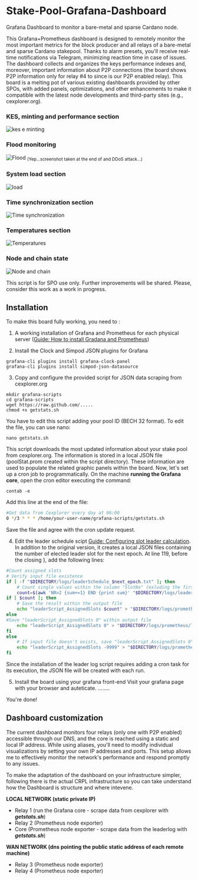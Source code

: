 # Stake-Pool-Grafana-Dashboard
Grafana Dashboard to monitor a bare-metal and sparse Cardano node.

This Grafana+Prometheus dashboard is designed to remotely monitor the most important metrics for the block producer and all relays of a bare-metal and sparse Cardano stakepool. Thanks to alarm presets, you'll receive real-time notifications via Telegram, minimizing reaction time in case of issues. The dashboard collects and organizes the keys performance indexes and, moreover, important information about P2P connections (the board shows P2P information only for relay #4 to since is our P2P enabled relay). This board is a melting pot of various existing dashboards provided by other SPOs, with added panels, optimizations, and other enhancements to make it compatible with the latest node developments and third-party sites (e.g., cexplorer.org).

### KES, minting and performance section
![kes e minting](https://github.com/CardenPool/Stake-Pool-Grafana-Dashboard/assets/86101039/3d8bef42-a150-484c-b06f-8471f2167a51)

### Flood monitoring
![Flood](https://github.com/CardenPool/Stake-Pool-Grafana-Dashboard/assets/86101039/a879aaf7-bed2-4fbb-a81e-36e76b2b9c60)
<sub>(Yep...screenshot taken at the end of and DDoS attack...)<sub>

### System load section
![load](https://github.com/CardenPool/Stake-Pool-Grafana-Dashboard/assets/86101039/e6b7d121-99bd-463a-aeb8-bef0827c7fbe)

### Time synchronization section
![Time synchronization](https://github.com/CardenPool/Stake-Pool-Grafana-Dashboard/assets/86101039/2462676a-55c8-4665-ac8e-d7df310424f7)

### Temperatures section
![Temperatures](https://github.com/CardenPool/Stake-Pool-Grafana-Dashboard/assets/86101039/7a65d69a-4d34-4d25-8153-f6a2ee846baf)

### Node and chain state
![Node and chain](https://github.com/CardenPool/Stake-Pool-Grafana-Dashboard/assets/86101039/57bd1e89-d8d9-475d-ae9d-473201f6a85b)


This script is for SPO use only. Further improvements will be shared. Please, consider this work as a work in progress.

## Installation
To make this board fully working, you need to :

1) A working installation of Grafana and Prometheus for each physical server ([Guide: How to install Gradana and Prometheus](https://www.coincashew.com/coins/overview-ada/guide-how-to-build-a-haskell-stakepool-node/part-iii-operation/setting-up-dashboards))

2) Install the Clock and Simpod JSON plugins for Grafana
```console
grafana-cli plugins install grafana-clock-panel
grafana-cli plugins install simpod-json-datasource
```

3) Copy and configure the provided script for JSON data scraping from cexplorer.org
```console
mkdir grafana-scripts
cd grafana-scripts
wget https://raw.github.com/.....
chmod +x getstats.sh
```
You have to edit this script adding your pool ID (BECH 32 format). To edit the file, you can use nano:
```console
nano getstats.sh
```
This script downloads the most updated information about your stake pool from cexplorer.org. The information is stored in a local JSON file (poolStat.prom created within the script directory). These information are used to populate the related graphic panels within the board. Now, let's set up a cron job to programmatically. On the machine **running the Grafana core**, open the cron editor executing the command:
```console
contab -e
```
Add this line at the end of the file:
```bash
#Get data from Cexplorer every day at 06:00
0 */3 * * * /home/your-user-name/grafana-scripts/getstats.sh
```
Save the file and agree with the cron update request. 

4) Edit the leader schedule scipt [Guide: Configuring slot leader calculation](https://www.coincashew.com/coins/overview-ada/guide-how-to-build-a-haskell-stakepool-node/part-iii-operation/configuring-slot-leader-calculation). In addition to the original version, it creates a local JSON files containing the number of elected leader slot for the next epoch. At line 119, before the closing }, add the following lines:


```bash
#Count assigned slots
# Verify input file existence
if [ -f "$DIRECTORY/logs/leaderSchedule_$next_epoch.txt" ]; then
    # Count single values within the column "SlotNo" (exluding the first line)
    count=$(awk 'NR>2 {sum+=1} END {print sum}' "$DIRECTORY/logs/leaderSchedule_$next_epoch.txt")
if [ $count ]; then
    # Save the result within the output file
    echo "leaderScript_AssignedSlots $count" > "$DIRECTORY/logs/prometheus/leaderSchedule.prom"
else
#Save "leaderScript_AssignedSlots 0" within output file
    echo "leaderScript_AssignedSlots 0" > "$DIRECTORY/logs/prometheus/leaderSchedule.prom"
fi
else
    # If input file doesn't exists, save "leaderScript_AssignedSlots 0" within the output file
    echo "leaderScript_AssignedSlots -9999" > "$DIRECTORY/logs/prometheus/leaderSchedule.prom"
fi

```

Since the installation of the leader log script requires adding a cron task for its execution, the JSON file will be created with each run.

5) Install the board using your grafana front-end
Visit your grafana page with your browser and auteticate. ........

You're done!

## Dashboard customization
The current dashboard monitors four relays (only one with P2P enabled) accessible through our DNS, and the core is reached using a static and local IP address. While using aliases, you'll need to modify individual visualizations by setting your own IP addresses and ports. This setup allows me to effectively monitor the network's performance and respond promptly to any issues.

To make the adaptation of the dashboard on your infrastructure simpler, following there is the actual CRPL infrastructure so you can take understand how the Dashboard is structure and where intevene.

**LOCAL NETWORK (static private IP)**
- Relay 1 (run the Grafana core - scrape data from cexplorer with ***getstats.sh***)
- Relay 2 (Prometheus node exporter)
- Core (Prometheus node exporter - scrape data from the leaderlog with ***getstats.sh***)


**WAN NETWORK (dns pointing the public static address of each remote machine)**
- Relay 3 (Prometheus node exporter)
- Relay 4 (Prometheus node exporter)
